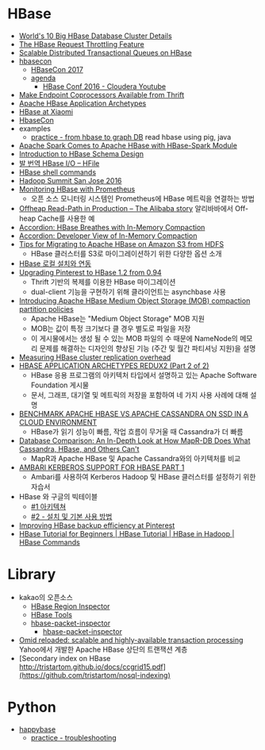 HBase
=====
* [World's 10 Big HBase Database Cluster Details](http://blog.bizosys.com/2014/05/worlds-10-big-hbase-database-cluster.html)
* [The HBase Request Throttling Feature](https://blogs.apache.org/hbase/entry/the_hbase_request_throttling_feature)
* [Scalable Distributed Transactional Queues on HBase](http://blog.cask.co/2015/05/scalable-distributed-transactional-queues/)
* [hbasecon](http://hbasecon.com/)
  * [HBaseCon 2017](https://easychair.org/cfp/hbasecon2017)
  * [agenda](http://www.hbasecon.com/#agenda)
    * [HBase Conf 2016 - Cloudera Youtube](https://www.youtube.com/playlist?list=PLe-h9HrA9qfDVOeNh1l_T5HvwvkO9raWy)
* [Make Endpoint Coprocessors Available from Thrift](https://issues.apache.org/jira/browse/HBASE-5600)
* [Apache HBase Application Archetypes](http://www.slideshare.net/cloudera/141120-hbasearchetypesstratahw142)
* [HBase at Xiaomi](http://www.slideshare.net/HBaseCon/features-session-4)
* [HbaseCon](http://www.slideshare.net/HBaseCon)
* examples
  * [practice - from hbase to graph DB](https://gist.github.com/hyunjun/55f83bfd91e2b1e24f46) read hbase using pig, java
* [Apache Spark Comes to Apache HBase with HBase-Spark Module](http://blog.cloudera.com/blog/2015/08/apache-spark-comes-to-apache-hbase-with-hbase-spark-module/?elq=b8eb31d395f14250a2c264604a98ed0e&elqCampaignId=987&elqaid=2217&elqat=1&elqTrackId=8472a26fbfcb4511b1a86953234a7bed)
* [Introduction to HBase Schema Design](http://0b4af6cdc2f0c5998459-c0245c5c937c5dedcca3f1764ecc9b2f.r43.cf2.rackcdn.com/9353-login1210_khurana.pdf)
* [발 번역 HBase I/O – HFile](https://charsyam.wordpress.com/2012/07/01/발-번역-hbase-io-hfile/)
* [HBase shell commands](https://learnhbase.wordpress.com/2013/03/02/hbase-shell-commands/)
* [Hadoop Summit San Jose 2016](https://www.youtube.com/playlist?list=PLKnYDs_-dq16K1NH83Bke2dGGUO3YKZ5b)
* [Monitoring HBase with Prometheus](https://blog.godatadriven.com/hbase-prometheus-monitoring)
  * 오픈 소스 모니터링 시스템인 Prometheus에 HBase 메트릭을 연결하는 방법
* [Offheap Read-Path in Production – The Alibaba story](http://blog.cloudera.com/blog/2017/03/offheap-read-path-in-production-the-alibaba-story/) 알리바바에서 Off-heap Cache를 사용한 예
* [Accordion: HBase Breathes with In-Memory Compaction](https://blogs.apache.org/hbase/entry/accordion-hbase-breathes-with-in)
* [Accordion: Developer View of In-Memory Compaction](https://blogs.apache.org/hbase/entry/accordion-developer-view-of-in)
* [Tips for Migrating to Apache HBase on Amazon S3 from HDFS](https://aws.amazon.com/blogs/big-data/tips-for-migrating-to-apache-hbase-on-amazon-s3-from-hdfs/)
  * HBase 클러스터를 S3로 마이그레이션하기 위한 다양한 옵션 소개
* [HBase 로컬 설치와 연동](http://astrod.github.io/2017/05/29/HBase-%EB%A1%9C%EC%BB%AC-%EC%84%A4%EC%B9%98%EC%99%80-%EC%97%B0%EB%8F%99.html)
* [Upgrading Pinterest to HBase 1.2 from 0.94](https://medium.com/@Pinterest_Engineering/upgrading-pinterest-to-hbase-1-2-from-0-94-e6e34c157783)
  * Thrift 기반의 복제를 이용한 HBase 마이그레이션
  * dual-client 기능을 구현하기 위해 클라이언트는 asynchbase 사용
* [Introducing Apache HBase Medium Object Storage (MOB) compaction partition policies](http://blog.cloudera.com/blog/2017/06/introducing-apache-hbase-medium-object-storage-mob-compaction-partition-policies/)
  * Apache HBase는 "Medium Object Storage" MOB 지원
  * MOB는 값이 특정 크기보다 클 경우 별도로 파일을 저장
  * 이 게시물에서는 생성 될 수 있는 MOB 파일의 수 때문에 NameNode의 메모리 문제를 해결하는 디자인의 향상된 기능 (주간 및 월간 파티셔닝 지원)을 설명
* [Measuring HBase cluster replication overhead](https://github.daumkakao.com/jg-choi/hbase-replication-test)
* [HBASE APPLICATION ARCHETYPES REDUX2 (Part 2 of 2)](https://blogs.apache.org/hbase/entry/hbase-application-archetypes-redux2-part)
  * HBase 응용 프로그램의 아키텍처 타입에서 설명하고 있는 Apache Software Foundation 게시물
  * 문서, 그래프, 대기열 및 메트릭의 저장을 포함하여 네 가지 사용 사례에 대해 설명
* [BENCHMARK APACHE HBASE VS APACHE CASSANDRA ON SSD IN A CLOUD ENVIRONMENT](https://hortonworks.com/blog/hbase-cassandra-benchmark/)
  * HBase가 읽기 성능이 빠름, 작업 흐름이 무거울 때 Cassandra가 더 빠름
* [Database Comparison: An In-Depth Look at How MapR-DB Does What Cassandra, HBase, and Others Can't](https://mapr.com/blog/database-comparison-an-in-depth-look-at-mapr-db/)
  * MapR과 Apache HBase 및 Apache Cassandra와의 아키텍처를 비교
* [AMBARI KERBEROS SUPPORT FOR HBASE PART 1](https://ko.hortonworks.com/blog/ambari-kerberos-support-hbase-1/)
  * Ambari를 사용하여 Kerberos Hadoop 및 HBase 클러스터를 설정하기 위한 자습서
* HBase 와 구글의 빅테이블
  * [#1 아키텍쳐](http://bcho.tistory.com/1217)
  * [#2 - 설치 및 기본 사용 방법](http://bcho.tistory.com/1219)
* [Improving HBase backup efficiency at Pinterest](https://medium.com/@Pinterest_Engineering/improving-hbase-backup-efficiency-at-pinterest-86159da4b954)
* [HBase Tutorial for Beginners | HBase Tutorial | HBase in Hadoop | HBase Commands](https://www.youtube.com/watch?v=QBVQgDaAy7w)

# Library
* kakao의 오픈소스
  * [HBase Region Inspector](http://tech.kakao.com/2016/03/11/opensource-3-hri/)
  * [HBase Tools](http://tech.kakao.com/2016/03/24/opensource-4-hbase-tools/)
  * [hbase-packet-inspector](https://github.com/kakao/hbase-packet-inspector)
    * [hbase-packet-inspector](http://tech.kakao.com/2017/09/22/opensource-8-hbase-packet-inspector/)
* [Omid reloaded: scalable and highly-available transaction processing](https://blog.acolyer.org/2017/03/17/omid-reloaded-scalable-and-highly-available-transaction-processing/) Yahoo에서 개발한 Apache HBase 상단의 트랜잭션 계층
* [Secondary index on HBase http://tristartom.github.io/docs/ccgrid15.pdf](https://github.com/tristartom/nosql-indexing)

# Python
* [happybase](https://happybase.readthedocs.org/en/latest/user.html)
  * [practice - troubleshooting](https://gist.github.com/hyunjun/0f5f21b45d7d2c02c564) 
